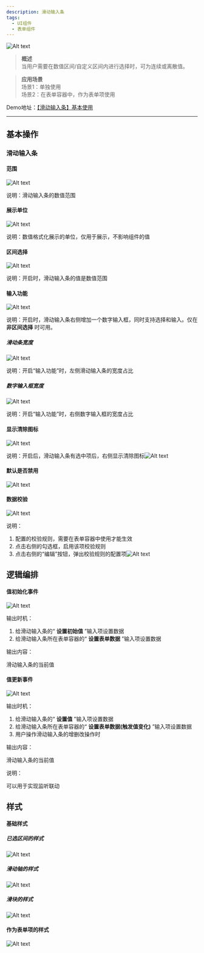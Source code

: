 ```yaml
---
description: 滑动输入条
tags:
  - UI组件
  - 表单组件
---
```


![Alt text](img/image.png)
  

> **概述**\
当用户需要在数值区间/自定义区间内进行选择时，可为连续或离散值。

> **应用场景**\
场景1：单独使用\
场景2：在表单容器中，作为表单项使用

Demo地址：[【滑动输入条】基本使用](https://my.mybricks.world/mybricks-pc-page/index.html?id=470855501824069)

----

## 基本操作
### 滑动输入条
#### 范围

![Alt text](img/image-1.png)

说明：滑动输入条的数值范围
#### 展示单位

![Alt text](img/image-2.png)

说明：数值格式化展示的单位，仅用于展示，不影响组件的值
#### 区间选择

![Alt text](img/image-3.png)

说明：开启时，滑动输入条的值是数值范围
#### 输入功能

![Alt text](img/image-4.png)

说明：开启时，滑动输入条右侧增加一个数字输入框，同时支持选择和输入。仅在 **非区间选择** 时可用。
##### 滑动条宽度

![Alt text](img/image-5.png)

说明：开启“输入功能”时，左侧滑动输入条的宽度占比
##### 数字输入框宽度

![Alt text](img/image-6.png)

说明：开启“输入功能”时，右侧数字输入框的宽度占比
#### 显示清除图标

![Alt text](img/image-7.png)

说明：开启后，滑动输入条有选中项后，右侧显示清除图标![Alt text](img/image-8.png)
#### 默认是否禁用

![Alt text](img/image-9.png)
#### 数据校验

![Alt text](img/image-17.png)

说明：

1.  配置的校验规则，需要在表单容器中使用才能生效
2.  点击右侧的勾选框，启用该项校验规则
3.  点击右侧的“编辑”按钮，弹出校验规则的配置项![Alt text](img/image-10.png)
## 逻辑编排
#### 值初始化事件

![Alt text](img/image-11.png)

输出时机：

1.  给滑动输入条的“ **设置初始值** ”输入项设置数据
2.  给滑动输入条所在表单容器的“ **设置表单数据** ”输入项设置数据

输出内容：

滑动输入条的当前值
#### 值更新事件

![Alt text](img/image-12.png)

输出时机：

1.  给滑动输入条的“ **设置值** ”输入项设置数据
2.  给滑动输入条所在表单容器的“ **设置表单数据(触发值变化)** ”输入项设置数据
3.  用户操作滑动输入条的增删改操作时

输出内容：

滑动输入条的当前值

说明：

可以用于实现监听联动
## 样式
#### 基础样式
##### 已选区间的样式

![Alt text](img/image-13.png)
##### 滑动轴的样式

![Alt text](img/image-14.png)
##### 滑块的样式

![Alt text](img/image-15.png)
#### 作为表单项的样式

![Alt text](img/image-16.png)